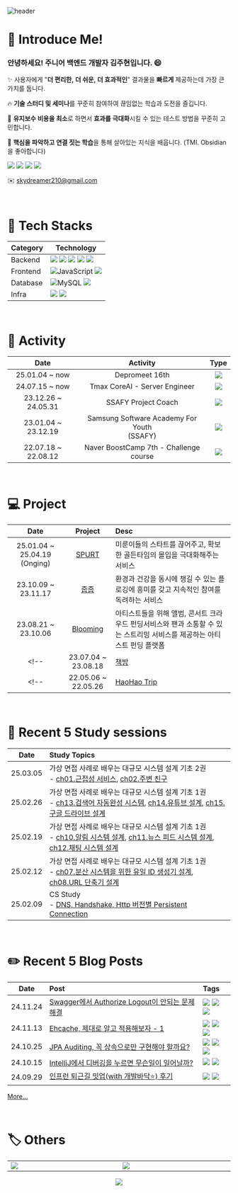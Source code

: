 ![header](https://capsule-render.vercel.app/api?type=waving&color=auto&height=300&section=header&text=skydreamer&desc=welcome%20everyone!&descAlign=70&descAlignY=65&fontSize=90)

<!-- <a href="버튼을 눌렀을 때 이동할 링크" target="_blank"><img src="https://img.shields.io/badge/Velog?style=뱃지모양&logo=Velog&logoColor=20C997"/></a> -->

# 🌟 Introduce Me!

### 안녕하세요! 주니어 백엔드 개발자 김주현입니다. 😄
✨ 사용자에게 "**더 편리한, 더 쉬운, 더 효과적인**" 결과물을 **빠르게** 제공하는데 가장 큰 가치를 둡니다.

🔥 **기술 스터디 및 세미나**를 꾸준히 참여하여 끊임없는 학습과 도전을 즐깁니다.

🚀 **유지보수 비용을 최소**로 하면서 **효과를 극대화**시킬 수 있는 테스트 방법을 꾸준히 고민합니다.

🐬 **핵심을 파악하고 연결 짓는 학습**을 통해 살아있는 지식을 배웁니다. (TMI. Obsidian을 좋아합니다)

<img src="https://img.shields.io/badge/Backend-5e5e5e"> <img src="https://img.shields.io/badge/Passion-d95757"> <img src="https://img.shields.io/badge/Core_Catching-7d4dd6"> <img src="https://img.shields.io/badge/Together-61c777">

✉️ skydreamer210@gmail.com


<br>

# 🍕 Tech Stacks
<table>
  <thead>
    <tr>
      <th>Category</th>
      <th>Technology</th>
    </tr>
  </thead>
  <tbody>
    <tr>
      <td>Backend</td>
      <td>
        <img src="https://img.shields.io/badge/Java-007396?style=for-the-badge&logo=OpenJDK&logoColor=white">
        <img src="https://img.shields.io/badge/Kotlin-7F52FF?style=for-the-badge&logo=Kotlin&logoColor=white">
        <img src="https://img.shields.io/badge/Spring-6DB33F?style=for-the-badge&logo=spring&logoColor=white">
        <img src="https://img.shields.io/badge/Spring%20Security-6DB33F?style=for-the-badge&logo=springsecurity&logoColor=white">
        <img src="https://img.shields.io/badge/JPA-59666C?style=for-the-badge&logo=hibernate&logoColor=white">
      </td>
    </tr>
    <tr>
      <td>Frontend</td>
      <td>
        <img src="https://img.shields.io/badge/JavaScript-F7DF1E?style=for-the-badge&logo=javascript&logoColor=black" alt="JavaScript">
        <img src="https://img.shields.io/badge/React-61DAFB?style=for-the-badge&logo=react&logoColor=white">
      </td>
    </tr>
    <tr>
      <td>Database</td>
      <td>
        <img src="https://img.shields.io/badge/MySQL-4479A1?style=for-the-badge&logo=mysql&logoColor=white" alt="MySQL">
        <img src="https://img.shields.io/badge/Redis-DC382D?style=for-the-badge&logo=redis&logoColor=white">
      </td>
    </tr>
    <tr>
      <td>Infra</td>
      <td>
        <img src="https://img.shields.io/badge/AWS%20EC2-FF9900?style=for-the-badge&logo=amazonec2&logoColor=white">
        <img src="https://img.shields.io/badge/Docker-2496ED?style=for-the-badge&logo=docker&logoColor=white">
      </td>
    </tr>
  </tbody>
</table>

<br>

# 🚀 Activity

|Date|Activity|Type|
|:---:|:---:|:---:|
|25.01.04 ~ now|Depromeet 16th|<img src="https://img.shields.io/badge/Activity_🏃‍♀️-a85bf0">|
|24.07.15 ~ now|Tmax CoreAI - Server Engineer|<img src="https://img.shields.io/badge/Work_🏢-40aadb">|
|23.12.26 ~ 24.05.31|SSAFY Project Coach|<img src="https://img.shields.io/badge/Activity_🏃‍♀️-a85bf0">|
|23.01.04 ~ 23.12.19|Samsung Software Academy For Youth<br>(SSAFY)|<img src="https://img.shields.io/badge/Education_📒-bf8b56">|
|22.07.18 ~ 22.08.12|Naver BoostCamp 7th - Challenge course|<img src="https://img.shields.io/badge/Education_📒-bf8b56">|

<br>

# 💻 Project
|Date|Project|Desc|
|:---:|:---:|:---|
|25.01.04 ~ 25.04.19 (Onging)|[SPURT](https://github.com/depromeet/SPURT-server)|미룬이들의 스타트를 끊어주고, 확보한 골든타임의 몰입을 극대화해주는 서비스|
|23.10.09 ~ 23.11.17|[줍줍](https://github.com/ZupZup-2EZ)|환경과 건강을 동시에 챙길 수 있는 플로깅에 흥미를 갖고 지속적인 참여를 독려하는 서비스|
|23.08.21 ~ 23.10.06|[Blooming](https://github.com/5vengers-5ssemble/blooming)|아티스트들을 위해 앨범, 콘서트 크라우드 펀딩서비스와 팬과 소통할 수 있는 스트리밍 서비스를 제공하는 아티스트 펀딩 플랫폼|
<!-- |23.07.04 ~ 23.08.18|[책방](https://github.com/chaekbang/chaekbang)|손쉽게 원하는 독서모임을 구하고 화상 독서모임을 진행할 수 있는 독서모임 플랫폼 서비스| -->
<!-- |22.05.06 ~ 22.05.26|[HaoHao Trip](https://github.com/Enjoy-Happy-Happy-Trip)|지역별 관광 데이터를 활용한 여행 계획 공유 플랫폼| -->

<br>

# 📖 Recent 5 Study sessions
|Date|Study Topics|
|:---:|:---|
|25.03.05|가상 면접 사례로 배우는 대규모 시스템 설계 기초 2권<br>- [ch01.근접성 서비스](https://github.com/depromeet/16th-study-system-design-interview/blob/main/vol2/chapter01/1%EC%9E%A5.%EA%B7%BC%EC%A0%91%EC%84%B1%20%EC%84%9C%EB%B9%84%EC%8A%A4_%EA%B9%80%EC%A3%BC%ED%98%84.md), [ch02.주변 친구](https://github.com/depromeet/16th-study-system-design-interview/blob/main/vol2/chapter02/2%EC%9E%A5.%EC%A3%BC%EB%B3%80%20%EC%B9%9C%EA%B5%AC_%EA%B9%80%EC%A3%BC%ED%98%84.md)|
|25.02.26|가상 면접 사례로 배우는 대규모 시스템 설계 기초 1권<br>- [ch13.검색어 자동완성 시스템](https://github.com/depromeet/16th-study-system-design-interview/blob/main/vol1/chapter13/13%EC%9E%A5%20%EA%B2%80%EC%83%89%EC%96%B4%20%EC%9E%90%EB%8F%99%EC%99%84%EC%84%B1%20%EC%8B%9C%EC%8A%A4%ED%85%9C_%EC%A3%BC%ED%98%84.md), [ch14.유튜브 설계](https://github.com/depromeet/16th-study-system-design-interview/blob/main/vol1/chapter14/14%EC%9E%A5%20%EC%9C%A0%ED%8A%9C%EB%B8%8C%20%EC%84%A4%EA%B3%84_%EC%A3%BC%ED%98%84.md), [ch15.구글 드라이브 설계](https://github.com/depromeet/16th-study-system-design-interview/blob/main/vol1/chapter15/15%EC%9E%A5%20%EA%B5%AC%EA%B8%80%20%EB%93%9C%EB%9D%BC%EC%9D%B4%EB%B8%8C%20%EC%84%A4%EA%B3%84_%EC%A3%BC%ED%98%84.md)|
|25.02.19|가상 면접 사례로 배우는 대규모 시스템 설계 기초 1권<br>- [ch10.알림 시스템 설계](https://github.com/depromeet/16th-study-system-design-interview/blob/main/vol1/chapter10/10%EC%9E%A5%20%EC%95%8C%EB%A6%BC%20%EC%8B%9C%EC%8A%A4%ED%85%9C%20%EC%84%A4%EA%B3%84_%EA%B9%80%EC%A3%BC%ED%98%84.md), [ch11.뉴스 피드 시스템 설계](https://github.com/depromeet/16th-study-system-design-interview/blob/main/vol1/chapter11/11%EC%9E%A5%20%EB%89%B4%EC%8A%A4%20%ED%94%BC%EB%93%9C%20%EC%8B%9C%EC%8A%A4%ED%85%9C%20%EC%84%A4%EA%B3%84_%EA%B9%80%EC%A3%BC%ED%98%84.md), [ch12.채팅 시스템 설계](https://github.com/depromeet/16th-study-system-design-interview/blob/main/vol1/chapter11/11%EC%9E%A5%20%EB%89%B4%EC%8A%A4%20%ED%94%BC%EB%93%9C%20%EC%8B%9C%EC%8A%A4%ED%85%9C%20%EC%84%A4%EA%B3%84_%EA%B9%80%EC%A3%BC%ED%98%84.md)|
|25.02.12|가상 면접 사례로 배우는 대규모 시스템 설계 기초 1권<br>- [ch07.분산 시스템을 위한 유일 ID 생성기 설계](https://github.com/depromeet/16th-study-system-design-interview/blob/main/vol1/chapter07/7%EC%9E%A5%20%EB%B6%84%EC%82%B0%20%EC%8B%9C%EC%8A%A4%ED%85%9C%EC%9D%84%20%EC%9C%84%ED%95%9C%20%EC%9C%A0%EC%9D%BC%20ID%20%EC%83%9D%EC%84%B1%EA%B8%B0%20%EC%84%A4%EA%B3%84_%EA%B9%80%EC%A3%BC%ED%98%84.md), [ch08.URL 단축기 설계](https://github.com/depromeet/16th-study-system-design-interview/blob/main/vol1/chapter08/8%EC%9E%A5%20URL%20%EB%8B%A8%EC%B6%95%EA%B8%B0%20%EC%84%A4%EA%B3%84_%EA%B9%80%EC%A3%BC%ED%98%84.md)|
|25.02.09|CS Study <br>- [DNS, Handshake, Http 버전별 Persistent Connection](https://github.com/damdam6/cs-tech-interview-study-2024/pull/65)|



<br>

# ✏️ Recent 5 Blog Posts
|Date|Post|Tags|
|:---:|:---|:---|
|24.11.24|[Swagger에서 Authorize Logout이 안되는 문제 해결](https://velog.io/@skydreamer21/Swagger%EC%97%90%EC%84%9C-Authorize-Logout%EC%9D%B4-%EC%95%88%EB%90%98%EB%8A%94-%EB%AC%B8%EC%A0%9C-%ED%95%B4%EA%B2%B0)|<img src="https://img.shields.io/badge/Session-80bf6d"> <img src="https://img.shields.io/badge/Cookie-80bf6d"> <img src="https://img.shields.io/badge/CORS-80bf6d">|
|24.11.13|[Ehcache, 제대로 알고 적용해보자 - 1](https://velog.io/@skydreamer21/Ehcache-%EC%A0%9C%EB%8C%80%EB%A1%9C-%EC%95%8C%EA%B3%A0-%EC%A0%81%EC%9A%A9%ED%95%B4%EB%B3%B4%EC%9E%90-1)|<img src="https://img.shields.io/badge/Ehcache-5d8cc9"> <img src="https://img.shields.io/badge/JCache-5d8cc9"> <img src="https://img.shields.io/badge/Spring_Cache_Abstraction-5d8cc9">|
|24.10.25|[JPA Auditing, 꼭 상속으로만 구현해야 할까요?](https://velog.io/@skydreamer21/JPA-Auditing-%EC%83%81%EC%86%8D-VS-%ED%95%A9%EC%84%B1)|<img src="https://img.shields.io/badge/JPA_Auditing-80bf6d"> <img src="https://img.shields.io/badge/Inheritance-80bf6d"> <img src="https://img.shields.io/badge/Composition-80bf6d">|
|24.10.15|[IntelliJ에서 디버깅을 누르면 무슨일이 일어날까?](https://velog.io/@skydreamer21/IntelliJ%EC%97%90%EC%84%9C-%EB%94%94%EB%B2%84%EA%B9%85%EC%9D%84-%EB%88%84%EB%A5%B4%EB%A9%B4-%EB%AC%B4%EC%8A%A8%EC%9D%BC%EC%9D%B4-%EC%9D%BC%EC%96%B4%EB%82%A0%EA%B9%8C)|<img src="https://img.shields.io/badge/Java_Debugging-5d8cc9"> <img src="https://img.shields.io/badge/Socket-5d8cc9">|
|24.09.29|[인프런 퇴근길 밋업(with 개발바닥⭐) 후기](https://velog.io/@skydreamer21/%EC%9D%B8%ED%94%84%EB%9F%B0-%ED%87%B4%EA%B7%BC%EA%B8%B8-%EB%B0%8B%EC%97%85with-%EA%B0%9C%EB%B0%9C%EB%B0%94%EB%8B%A5-%ED%9B%84%EA%B8%B0)|<img src="https://img.shields.io/badge/Inflearn-80bf6d"> <img src="https://img.shields.io/badge/Meetup-80bf6d">|

[More...](https://velog.io/@skydreamer21/posts)

<br>

# 🏷️ Others
<table>
    <tr>
        <td width="400"><a href="https://solved.ac/skydreamer21"><img src="http://mazassumnida.wtf/api/v2/generate_badge?boj=skydreamer21"></a></td>
        <td width="400"><img src="https://github-readme-stats.vercel.app/api?username=skydreamer21&theme=highcontrast"></td>
    </tr>
</table>

<div align="center"><img src="https://hits.seeyoufarm.com/api/count/incr/badge.svg?url=https%3A%2F%2Fgithub.com%2Fskydreamer21&count_bg=%2379C83D&title_bg=%23555555&icon=&icon_color=%23E7E7E7&title=hits&edge_flat=false"/></div>

<!-- ![Top Langs](https://github-readme-stats.vercel.app/api/top-langs/?username=anuraghazra&layout=compact) -->

<!--
**skydreamer21/skydreamer21** is a ✨ _special_ ✨ repository because its `README.md` (this file) appears on your GitHub profile.

Here are some ideas to get you started:

- 🔭 I’m currently working on ...
- 🌱 I’m currently learning ...
- 👯 I’m looking to collaborate on ...
- 🤔 I’m looking for help with ...
- 💬 Ask me about ...
- 📫 How to reach me: ...
- 😄 Pronouns: ...
- ⚡ Fun fact: ...
-->


